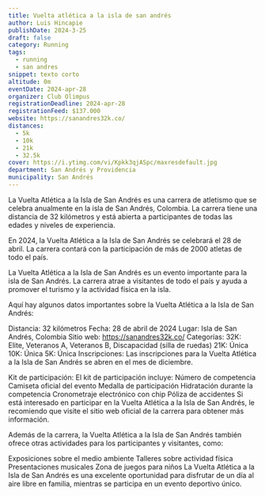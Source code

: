 ```yaml
---
title: Vuelta atlética a la isla de san andrés
author: Luis Hincapie
publishDate: 2024-3-25
draft: false
category: Running
tags:
  - running
  - san andres
snippet: texto corto
altitude: 0m
eventDate: 2024-apr-28
organizer: Club Olimpus
registrationDeadline: 2024-apr-28
registrationFeed: $137.000 
website: https://sanandres32k.co/
distances:
  - 5k
  - 10k
  - 21k
  - 32.5k
cover: https://i.ytimg.com/vi/Kpkk3qjASpc/maxresdefault.jpg
department: San Andrés y Providencia
municipality: San Andrés
---
```



La Vuelta Atlética a la Isla de San Andrés es una carrera de atletismo que se celebra anualmente en la isla de San Andrés, Colombia. La carrera tiene una distancia de 32 kilómetros y está abierta a participantes de todas las edades y niveles de experiencia.

En 2024, la Vuelta Atlética a la Isla de San Andrés se celebrará el 28 de abril. La carrera contará con la participación de más de 2000 atletas de todo el país.

La Vuelta Atlética a la Isla de San Andrés es un evento importante para la isla de San Andrés. La carrera atrae a visitantes de todo el país y ayuda a promover el turismo y la actividad física en la isla.

Aquí hay algunos datos importantes sobre la Vuelta Atlética a la Isla de San Andrés:

Distancia: 32 kilómetros
Fecha: 28 de abril de 2024
Lugar: Isla de San Andrés, Colombia
Sitio web: https://sanandres32k.co/
Categorías:
32K: Elite, Veteranos A, Veteranos B, Discapacidad (silla de ruedas)
21K: Única
10K: Única
5K: Única
Inscripciones: Las inscripciones para la Vuelta Atlética a la Isla de San Andrés se abren en el mes de diciembre.

Kit de participación: El kit de participación incluye:
Número de competencia
Camiseta oficial del evento
Medalla de participación
Hidratación durante la competencia
Cronometraje electrónico con chip
Póliza de accidentes
Si está interesado en participar en la Vuelta Atlética a la Isla de San Andrés, le recomiendo que visite el sitio web oficial de la carrera para obtener más información.

Además de la carrera, la Vuelta Atlética a la Isla de San Andrés también ofrece otras actividades para los participantes y visitantes, como:

Exposiciones sobre el medio ambiente
Talleres sobre actividad física
Presentaciones musicales
Zona de juegos para niños
La Vuelta Atlética a la Isla de San Andrés es una excelente oportunidad para disfrutar de un día al aire libre en familia, mientras se participa en un evento deportivo único.
